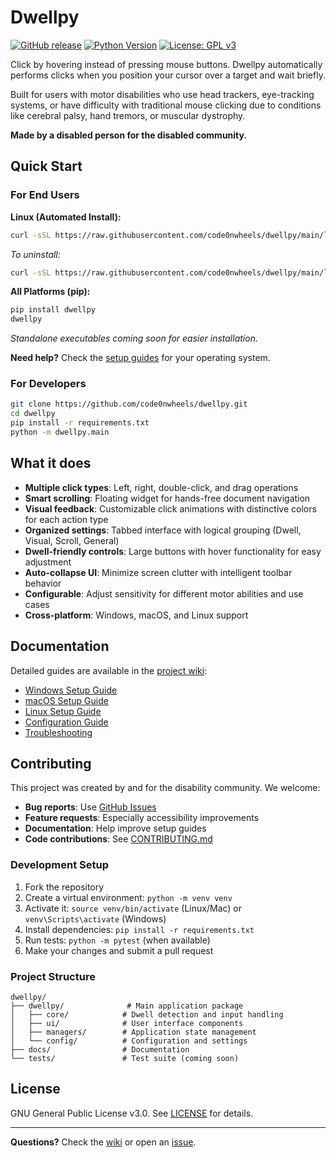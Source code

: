 # Dwellpy

[![GitHub release](https://img.shields.io/github/v/release/code0nwheels/dwellpy)](https://github.com/code0nwheels/dwellpy/releases)
[![Python Version](https://img.shields.io/badge/python-3.9+-blue.svg)](https://python.org)
[![License: GPL v3](https://img.shields.io/badge/License-GPLv3-blue.svg)](https://www.gnu.org/licenses/gpl-3.0)

Click by hovering instead of pressing mouse buttons. Dwellpy automatically performs clicks when you position your cursor over a target and wait briefly.

Built for users with motor disabilities who use head trackers, eye-tracking systems, or have difficulty with traditional mouse clicking due to conditions like cerebral palsy, hand tremors, or muscular dystrophy.

**Made by a disabled person for the disabled community.**

## Quick Start

### For End Users

**Linux (Automated Install):**
```bash
curl -sSL https://raw.githubusercontent.com/code0nwheels/dwellpy/main/linux-install.sh | bash
```

*To uninstall:*
```bash
curl -sSL https://raw.githubusercontent.com/code0nwheels/dwellpy/main/linux-uninstall.sh | bash
```

**All Platforms (pip):**
```bash
pip install dwellpy
dwellpy
```

*Standalone executables coming soon for easier installation.*

**Need help?** Check the [setup guides](https://github.com/code0nwheels/dwellpy/wiki) for your operating system.

### For Developers

```bash
git clone https://github.com/code0nwheels/dwellpy.git
cd dwellpy
pip install -r requirements.txt
python -m dwellpy.main
```

## What it does

- **Multiple click types**: Left, right, double-click, and drag operations
- **Smart scrolling**: Floating widget for hands-free document navigation
- **Visual feedback**: Customizable click animations with distinctive colors for each action type
- **Organized settings**: Tabbed interface with logical grouping (Dwell, Visual, Scroll, General)
- **Dwell-friendly controls**: Large buttons with hover functionality for easy adjustment
- **Auto-collapse UI**: Minimize screen clutter with intelligent toolbar behavior
- **Configurable**: Adjust sensitivity for different motor abilities and use cases
- **Cross-platform**: Windows, macOS, and Linux support

## Documentation

Detailed guides are available in the [project wiki](https://github.com/code0nwheels/dwellpy/wiki):

- [Windows Setup Guide](https://github.com/code0nwheels/dwellpy/wiki/Windows-Setup)
- [macOS Setup Guide](https://github.com/code0nwheels/dwellpy/wiki/macOS-Setup)  
- [Linux Setup Guide](https://github.com/code0nwheels/dwellpy/wiki/Linux-Setup)
- [Configuration Guide](https://github.com/code0nwheels/dwellpy/wiki/Configuration)
- [Troubleshooting](https://github.com/code0nwheels/dwellpy/wiki/Troubleshooting)

## Contributing

This project was created by and for the disability community. We welcome:

- **Bug reports**: Use [GitHub Issues](https://github.com/code0nwheels/dwellpy/issues)
- **Feature requests**: Especially accessibility improvements
- **Documentation**: Help improve setup guides
- **Code contributions**: See [CONTRIBUTING.md](CONTRIBUTING.md)

### Development Setup

1. Fork the repository
2. Create a virtual environment: `python -m venv venv`
3. Activate it: `source venv/bin/activate` (Linux/Mac) or `venv\Scripts\activate` (Windows)
4. Install dependencies: `pip install -r requirements.txt`
5. Run tests: `python -m pytest` (when available)
6. Make your changes and submit a pull request

### Project Structure

```
dwellpy/
├── dwellpy/              # Main application package
│   ├── core/            # Dwell detection and input handling
│   ├── ui/              # User interface components  
│   ├── managers/        # Application state management
│   └── config/          # Configuration and settings
├── docs/                # Documentation
└── tests/               # Test suite (coming soon)
```

## License

GNU General Public License v3.0. See [LICENSE](LICENSE) for details.

---

**Questions?** Check the [wiki](https://github.com/code0nwheels/dwellpy/wiki) or open an [issue](https://github.com/code0nwheels/dwellpy/issues).